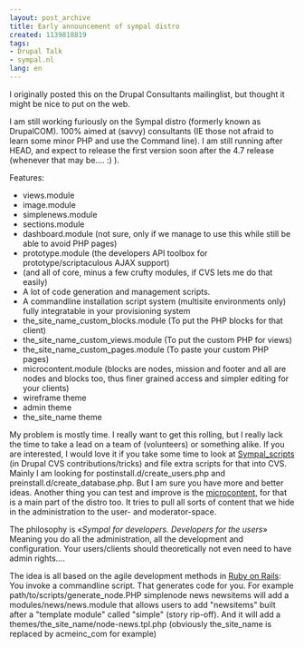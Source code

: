 ```yaml
---
layout: post_archive
title: Early announcement of sympal distro
created: 1139818819
tags:
- Drupal Talk
- sympal.nl
lang: en
---
```

I originally posted this on the Drupal Consultants mailinglist, but thought it might be nice to put on the web.

I am still working furiously on the Sympal distro (formerly known as DrupalCOM). 100% aimed at (savvy) consultants (IE those not afraid to learn some minor PHP and use the Command line). I am still running after HEAD, and expect to release the first version soon after the 4.7 release (whenever that may be.... :) ).<!--break-->

Features:
<ul>
<li>views.module</li>
<li>image.module</li>
<li>simplenews.module</li>
<li>sections.module</li>
<li>dashboard.module (not sure, only if we manage to use this while still be able to avoid PHP pages)</li>
<li>prototype.module (the developers API toolbox for prototype/scriptaculous AJAX support)</li>
<li>(and all of core, minus a few crufty modules, if CVS lets me do that easily)
<li>A lot of code generation and management scripts. </li>
<li>A commandline installation script system (multisite environments only) fully integratable in your provisioning system</li>
<li>the_site_name_custom_blocks.module (To put the PHP blocks for that client)</li>
<li>the_site_name_custom_views.module (To put the custom PHP for views)</li>
<li>the_site_name_custom_pages.module (To paste your custom PHP pages)</li>
<li>microcontent.module (blocks are nodes, mission and footer and all are nodes and blocks too, thus finer grained access and simpler editing for your clients)</li>
<li>wireframe theme</li>
<li>admin theme</li>
<li>the_site_name theme</li>
</ul>
My problem is mostly time. I really want to get this rolling, but I really lack the time to take a lead on a team of (volunteers) or something alike. If you are interested, I would love it if you take some time to look at <a href="http://drupal.org/project/sympal_scripts">Sympal_scripts</a> (in Drupal CVS contributions/tricks) and file extra scripts for that into CVS. Mainly I am looking for postinstall.d/create_users.php and preinstall.d/create_database.php. But I am sure you have more and better ideas. Another thing you can test and improve is the <a href="http://drupal.org/node/43839">microcontent</a>, for that is a main part of the distro too. It tries to pull all sorts of content that we hide in the administration to the user-  and moderator-space.

The philosophy is «<em>Sympal for developers. Developers for the users</em>» Meaning you do all the administration, all the development and configuration. Your users/clients should theoretically not even need to have admin rights....

The idea is all based on the agile development methods in <a href="http://www.rubyonrails.org/">Ruby on Rails</a>: You invoke a commandline script. That generates code for you. For example
path/to/scripts/generate_node.PHP simplenode news newsitems will add a 
modules/news/news.module that allows users to add "newsitems" built after a "template module" called "simple" (story rip-off). And it will add a themes/the_site_name/node-news.tpl.php
(obviously the_site_name is replaced by acmeinc_com for example)
